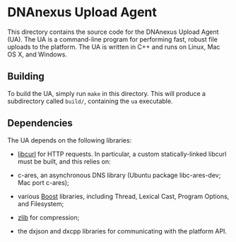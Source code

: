 # DNAnexus Upload Agent

This directory contains the source code for the DNAnexus Upload Agent (UA).
The UA is a command-line program for performing fast, robust file uploads
to the platform. The UA is written in C++ and runs on Linux, Mac OS X, and
Windows.

## Building

To build the UA, simply run `make` in this directory. This will produce a
subdirectory called `build/`, containing the `ua` executable.

## Dependencies

The UA depends on the following libraries:

* [libcurl](http://curl.haxx.se/libcurl/) for HTTP requests. In particular,
  a custom statically-linked libcurl must be built, and this relies on:

* c-ares, an asynchronous DNS library (Ubuntu package libc-ares-dev; Mac
  port c-ares);

* various [Boost](http://www.boost.org/) libraries, including Thread,
  Lexical Cast, Program Options, and Filesystem;

* [zlib](http://zlib.net/) for compression;

* the dxjson and dxcpp libraries for communicating with the platform API.
